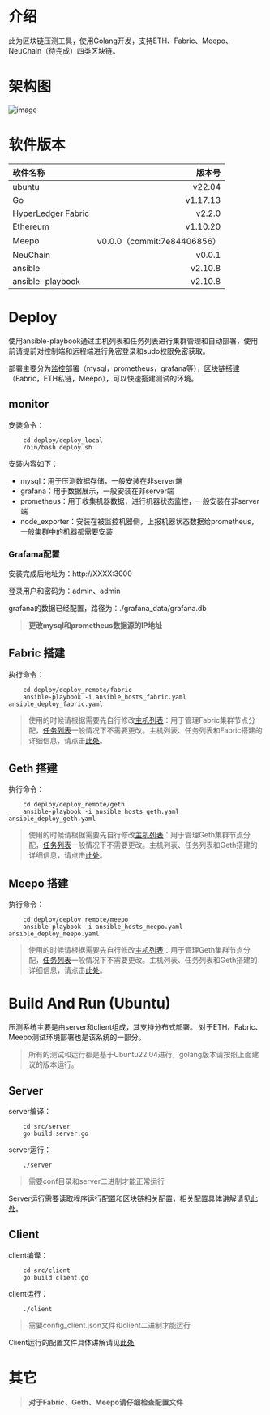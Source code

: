 
# 介绍
此为区块链压测工具，使用Golang开发，支持ETH、Fabric、Meepo、NeuChain（待完成）四类区块链。
# 架构图
![image](https://github.com/masnail/BlockBenchMark/assets/51044388/87ac2cfa-05cd-4f3f-803c-ba901daab1d1)

# 软件版本
| 软件名称       |     版本号  |
| :----------- |------------:|
|   ubuntu    |   v22.04  |
|   Go          |   v1.17.13     |
|   HyperLedger Fabric |    v2.2.0|
|   Ethereum    |   v1.10.20 |
|   Meepo    |   v0.0.0（commit:7e84406856） |
|NeuChain |  v0.0.1 |
|ansible   |v2.10.8|
|ansible-playbook   |v2.10.8|
# Deploy
使用ansible-playbook通过主机列表和任务列表进行集群管理和自动部署，使用前请提前对控制端和远程端进行免密登录和sudo权限免密获取。

部署主要分为[监控部署](./deploy/deploy_local/readme.md)（mysql，prometheus，grafana等），[区块链搭建](./deploy/deploy_remote/readme.md)（Fabric，ETH私链，Meepo），可以快速搭建测试的环境。

## monitor
安装命令：
```shell
    cd deploy/deploy_local
    /bin/bash deploy.sh
```
安装内容如下：
* mysql：用于压测数据存储，一般安装在非server端
* grafana：用于数据展示，一般安装在非server端
* prometheus：用于收集机器数据，进行机器状态监控，一般安装在非server端
* node_exporter：安装在被监控机器侧，上报机器状态数据给prometheus，一般集群中的机器都需要安装

### Grafama配置
安装完成后地址为：http://XXXX:3000

登录用户和密码为：admin、admin

grafana的数据已经配置，路径为：./grafana_data/grafana.db

> **更改mysql和prometheus数据源的IP地址**

## Fabric 搭建
执行命令：
```shell
    cd deploy/deploy_remote/fabric
    ansible-playbook -i ansible_hosts_fabric.yaml ansible_deploy_fabric.yaml
```
> 使用的时候请根据需要先自行修改[主机列表](./deploy/deploy_remote/fabric/ansible_hosts_fabric.yaml)：用于管理Fabric集群节点分配，[任务列表](./deploy/deploy_remote/fabric/ansible_deploy_fabric.yaml)一般情况下不需要更改。主机列表、任务列表和Fabric搭建的详细信息，请点击[此处](./deploy/deploy_remote/fabric/readme.md)。

## Geth 搭建
执行命令：
```shell
    cd deploy/deploy_remote/geth
    ansible-playbook -i ansible_hosts_geth.yaml ansible_deploy_geth.yaml
```
> 使用的时候请根据需要先自行修改[主机列表](./deploy/deploy_remote/geth/ansible_hosts_geth.yaml)：用于管理Geth集群节点分配，[任务列表](./deploy/deploy_remote/geth/ansible_deploy_geth.yaml)一般情况下不需要更改。主机列表、任务列表和Geth搭建的详细信息，请点击[此处](./deploy/deploy_remote/geth/readme.md)。

## Meepo 搭建
执行命令：
```shell
    cd deploy/deploy_remote/meepo
    ansible-playbook -i ansible_hosts_meepo.yaml ansible_deploy_meepo.yaml
```
> 使用的时候请根据需要先自行修改[主机列表](./deploy/deploy_remote/meepo/ansible_hosts_meepo.yaml)：用于管理Geth集群节点分配，[任务列表](./deploy/deploy_remote/meepo/ansible_deploy_meepo.yaml)一般情况下不需要更改。主机列表、任务列表和Geth搭建的详细信息，请点击[此处](./deploy/deploy_remote/meepo/readme.md)。

# Build And Run (Ubuntu)
压测系统主要是由server和client组成，其支持分布式部署。
对于ETH、Fabric、Meepo测试环境部署也是该系统的一部分。
> 所有的测试和运行都是基于Ubuntu22.04进行，golang版本请按照上面建议的版本运行。
## Server
server编译：
```shell
    cd src/server
    go build server.go
```
server运行：
```shell
    ./server
```
> 需要conf目录和server二进制才能正常运行

Server运行需要读取程序运行配置和区块链相关配置，相关配置具体讲解请见[此处](./src/server/conf/readme.md)。
## Client
client编译：
```shell
    cd src/client
    go build client.go
```
client运行：
```shell
    ./client
```
> 需要config_client.json文件和client二进制才能运行

Client运行的配置文件具体讲解请见[此处](./src/client/readme.md)

# 其它 
> **对于Fabric、Geth、Meepo请仔细检查配置文件**

